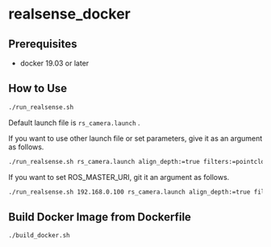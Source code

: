 # realsense_docker

## Prerequisites
- docker 19.03 or later

## How to Use

```sh
./run_realsense.sh
```

Default launch file is `rs_camera.launch` .

If you want to use other launch file or set parameters, give it as an argument as follows.

```sh
./run_realsense.sh rs_camera.launch align_depth:=true filters:=pointcloud
```

If you want to set ROS_MASTER_URI, git it an argument as follows.

```sh
./run_realsense.sh 192.168.0.100 rs_camera.launch align_depth:=true filters:=pointcloud
```

## Build Docker Image from Dockerfile

```sh
./build_docker.sh
```
